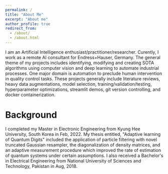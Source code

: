 ```yaml
---
permalink: /
title: "About Me"
excerpt: "About me"
author_profile: true
redirect_from: 
  - /about/
  - /about.html
---
```

I am an Artificial Intelligence enthusiast/practitioner/researcher. Curently, I work as a remote AI consultant for Endress+Hauser, Germany. The general theme of my projects includes identifying, modifying and creating SOTA algorithms using computer vision and deep learning to automate industrial processes. One major domain is automation to preclude human intervention in quality control tasks. These projects generally include literature reviews, heavy data augmentations, model selection, training/validation/testing, hyperparameter optimizations, streamlit demos, git version controlling, and docker containerization.

Background
==========

I completed my Master in Electronic Engineering from Kyung Hee University, South Korea in Feb, 2022. My thesis entitled, "Adaptive learning of Quantum Digits" included the application of particle filtering with novel truncated Gaussian resampler, the diagonalization of density matrices, and an adaptive measurement procedure which improved the rate of estimation of quantum systems under certain assumptions. I also received a Bachelor's in Electrical Engineering from National University of Sciences and Technology, Pakistan in Aug, 2018.
